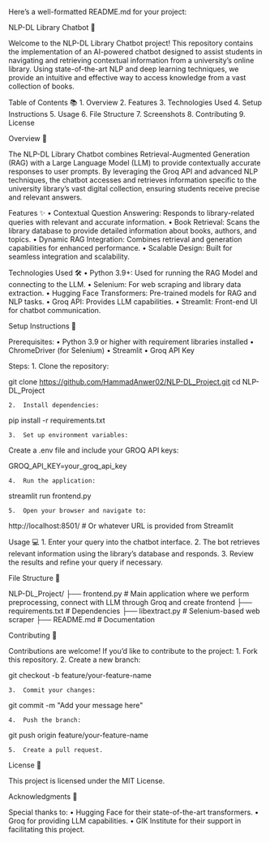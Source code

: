 Here’s a well-formatted README.md for your project:

NLP-DL Library Chatbot 🚀

Welcome to the NLP-DL Library Chatbot project! This repository contains the implementation of an AI-powered chatbot designed to assist students in navigating and retrieving contextual information from a university’s online library. Using state-of-the-art NLP and deep learning techniques, we provide an intuitive and effective way to access knowledge from a vast collection of books.

Table of Contents 📚
	1.	Overview
	2.	Features
	3.	Technologies Used
	4.	Setup Instructions
	5.	Usage
	6.	File Structure
	7.	Screenshots
	8.	Contributing
	9.	License

Overview 📝

The NLP-DL Library Chatbot combines Retrieval-Augmented Generation (RAG) with a Large Language Model (LLM) to provide contextually accurate responses to user prompts. By leveraging the Groq API and advanced NLP techniques, the chatbot accesses and retrieves information specific to the university library’s vast digital collection, ensuring students receive precise and relevant answers.

Features ✨
	•	Contextual Question Answering: Responds to library-related queries with relevant and accurate information.
	•	Book Retrieval: Scans the library database to provide detailed information about books, authors, and topics.
	•	Dynamic RAG Integration: Combines retrieval and generation capabilities for enhanced performance.
	•	Scalable Design: Built for seamless integration and scalability.

Technologies Used 🛠️
	•	Python 3.9+: Used for running the RAG Model and connecting to the LLM.
	•	Selenium: For web scraping and library data extraction.
	•	Hugging Face Transformers: Pre-trained models for RAG and NLP tasks.
	•	Groq API: Provides LLM capabilities.
	•	Streamlit: Front-end UI for chatbot communication.
	

Setup Instructions 🔧

Prerequisites:
	•	Python 3.9 or higher with requirement libraries installed
	•	ChromeDriver (for Selenium)
	•	Streamlit
    •	Groq API Key
    


Steps:
	1.	Clone the repository:

git clone https://github.com/HammadAnwer02/NLP-DL_Project.git
cd NLP-DL_Project


	2.	Install dependencies:

pip install -r requirements.txt


	3.	Set up environment variables:
Create a .env file and include your GROQ API keys:

GROQ_API_KEY=your_groq_api_key


	4.	Run the application:

streamlit run frontend.py


	5.	Open your browser and navigate to:

http://localhost:8501/ # Or whatever URL is provided from Streamlit

Usage 💻
	1.	Enter your query into the chatbot interface.
	2.	The bot retrieves relevant information using the library’s database and responds.
	3.	Review the results and refine your query if necessary.

File Structure 📁

NLP-DL_Project/
├── frontend.py             # Main application where we perform preprocessing, connect with LLM through Groq and create frontend
├── requirements.txt       # Dependencies
├──  libextract.py         # Selenium-based web scraper
├── README.md              # Documentation

Contributing 🤝

Contributions are welcome! If you’d like to contribute to the project:
	1.	Fork this repository.
	2.	Create a new branch:

git checkout -b feature/your-feature-name

	3.	Commit your changes:

git commit -m "Add your message here"

	4.	Push the branch:

git push origin feature/your-feature-name

	5.	Create a pull request.

License 📜

This project is licensed under the MIT License.

Acknowledgments 🙏

Special thanks to:
	•	Hugging Face for their state-of-the-art transformers.
	•	Groq for providing LLM capabilities.
	•	GIK Institute for their support in facilitating this project.
